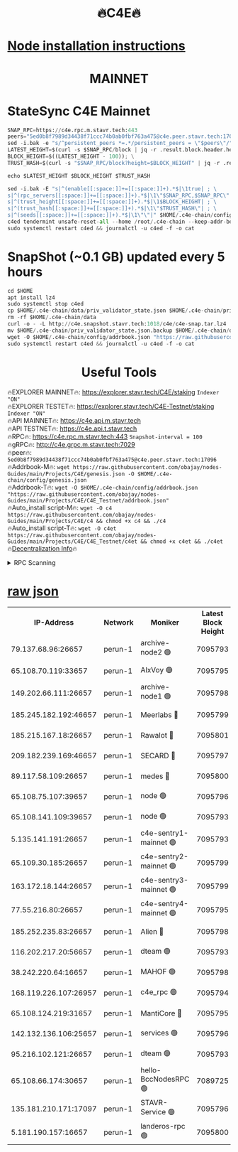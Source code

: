 <h1 align="center"> 🔥C4E🔥</h1>

[Node installation instructions](https://github.com/obajay/nodes-Guides/tree/main/Projects/C4E)
=

<h1 align="center"> MAINNET</h1>

# StateSync C4E Mainnet
```python
SNAP_RPC=https://c4e.rpc.m.stavr.tech:443
peers="5ed0b8f7989d34438f71ccc74b0ab0fbf763a475@c4e.peer.stavr.tech:17096"
sed -i.bak -e "s/^persistent_peers *=.*/persistent_peers = \"$peers\"/" $HOME/.c4e-chain/config/config.toml
LATEST_HEIGHT=$(curl -s $SNAP_RPC/block | jq -r .result.block.header.height); \
BLOCK_HEIGHT=$((LATEST_HEIGHT - 100)); \
TRUST_HASH=$(curl -s "$SNAP_RPC/block?height=$BLOCK_HEIGHT" | jq -r .result.block_id.hash)

echo $LATEST_HEIGHT $BLOCK_HEIGHT $TRUST_HASH

sed -i.bak -E "s|^(enable[[:space:]]+=[[:space:]]+).*$|\1true| ; \
s|^(rpc_servers[[:space:]]+=[[:space:]]+).*$|\1\"$SNAP_RPC,$SNAP_RPC\"| ; \
s|^(trust_height[[:space:]]+=[[:space:]]+).*$|\1$BLOCK_HEIGHT| ; \
s|^(trust_hash[[:space:]]+=[[:space:]]+).*$|\1\"$TRUST_HASH\"| ; \
s|^(seeds[[:space:]]+=[[:space:]]+).*$|\1\"\"|" $HOME/.c4e-chain/config/config.toml
c4ed tendermint unsafe-reset-all --home /root/.c4e-chain --keep-addr-book
sudo systemctl restart c4ed && journalctl -u c4ed -f -o cat
```
# SnapShot (~0.1 GB) updated every 5 hours
```python
cd $HOME
apt install lz4
sudo systemctl stop c4ed
cp $HOME/.c4e-chain/data/priv_validator_state.json $HOME/.c4e-chain/priv_validator_state.json.backup
rm -rf $HOME/.c4e-chain/data
curl -o - -L http://c4e.snapshot.stavr.tech:1018/c4e/c4e-snap.tar.lz4 | lz4 -c -d - | tar -x -C $HOME/.c4e-chain --strip-components 2
mv $HOME/.c4e-chain/priv_validator_state.json.backup $HOME/.c4e-chain/data/priv_validator_state.json
wget -O $HOME/.c4e-chain/config/addrbook.json "https://raw.githubusercontent.com/obajay/nodes-Guides/main/Projects/C4E/addrbook.json"
sudo systemctl restart c4ed && journalctl -u c4ed -f -o cat
```
 <h1 align="center"> Useful Tools</h1>

🔥EXPLORER MAINNET🔥:  https://explorer.stavr.tech/C4E/staking            `Indexer "ON"` \
🔥EXPLORER TESTET🔥:   https://explorer.stavr.tech/C4E-Testnet/staking     `Indexer "ON"` \
🔥API MAINNET🔥:       https://c4e.api.m.stavr.tech \
🔥API TESTNET🔥:       https://c4e.api.t.stavr.tech \
🔥RPC🔥:               https://c4e.rpc.m.stavr.tech:443                  `Snapshot-interval = 100` \
🔥gRPC🔥:              http://c4e.grpc.m.stavr.tech:7029 \
🔥peer🔥:              `5ed0b8f7989d34438f71ccc74b0ab0fbf763a475@c4e.peer.stavr.tech:17096` \
🔥Addrbook-M🔥:    ```wget https://raw.githubusercontent.com/obajay/nodes-Guides/main/Projects/C4E/genesis.json -O $HOME/.c4e-chain/config/genesis.json``` \
🔥Addrbook-T🔥:    ```wget -O $HOME/.c4e-chain/config/addrbook.json "https://raw.githubusercontent.com/obajay/nodes-Guides/main/Projects/C4E/C4E_Testnet/addrbook.json"``` \
🔥Auto_install script-M🔥: ```wget -O c4 https://raw.githubusercontent.com/obajay/nodes-Guides/main/Projects/C4E/c4 && chmod +x c4 && ./c4``` \
🔥Auto_install script-T🔥: ```wget -O c4et https://raw.githubusercontent.com/obajay/nodes-Guides/main/Projects/C4E/C4E_Testnet/c4et && chmod +x c4et && ./c4et``` \
🔥[Decentralization Info](https://github.com/obajay/StateSync-snapshots/tree/main/Projects/C4E/Decentralization)🔥




<details>
<summary>RPC Scanning</summary>

<h2 align="center"> We scan nodes in real time every 4 hours. And we provide the final result of RPC endpoints.
We cannot influence the operation of these nodes in any way. </h2>


```python
If Voting Power is higher than 0 --> then the Node is a validator of the network and may be subject to attack and be a potential threat to the chain.
```
```python
We marked such validators with a red symbol
```

</details>

[raw json](https://rpc-check.c4e.stavr.tech/c4e/rpc-c4e-result.json)
=



<table><tr><th>IP-Address</th><th>Network</th><th>Moniker</th><th>Latest Block Height</th><th>Earliest Block Height</th><th>Catching Up</th><th>Tx Index</th><th>Voting Power</th><th>Scan Time</th></tr><tr><td>79.137.68.96:26657</td><td>perun-1</td><td>archive-node2 🟢</td><td>7095793</td><td>1</td><td>False</td><td>on</td><td>0</td><td>2024-02-09T04:24:12.235699863UTC</td></tr><tr><td>65.108.70.119:33657</td><td>perun-1</td><td>AlxVoy 🟢</td><td>7095795</td><td>1</td><td>False</td><td>on</td><td>0</td><td>2024-02-09T04:24:26.659439932UTC</td></tr><tr><td>149.202.66.111:26657</td><td>perun-1</td><td>archive-node1 🟢</td><td>7095798</td><td>1</td><td>False</td><td>on</td><td>0</td><td>2024-02-09T04:24:43.271901590UTC</td></tr><tr><td>185.245.182.192:46657</td><td>perun-1</td><td>Meerlabs 🔴</td><td>7095799</td><td>1051501</td><td>False</td><td>on</td><td>344594</td><td>2024-02-09T04:24:48.553052810UTC</td></tr><tr><td>185.215.167.18:26657</td><td>perun-1</td><td>Rawalot 🔴</td><td>7095801</td><td>1090501</td><td>False</td><td>on</td><td>450002</td><td>2024-02-09T04:25:00.593427101UTC</td></tr><tr><td>209.182.239.169:46657</td><td>perun-1</td><td>SECARD 🔴</td><td>7095797</td><td>2616101</td><td>False</td><td>off</td><td>749292</td><td>2024-02-09T04:24:38.510414214UTC</td></tr><tr><td>89.117.58.109:26657</td><td>perun-1</td><td>medes 🔴</td><td>7095800</td><td>2826001</td><td>False</td><td>off</td><td>890936</td><td>2024-02-09T04:24:55.735986434UTC</td></tr><tr><td>65.108.75.107:39657</td><td>perun-1</td><td>node 🟢</td><td>7095796</td><td>5198801</td><td>False</td><td>on</td><td>0</td><td>2024-02-09T04:24:29.732670343UTC</td></tr><tr><td>65.108.141.109:39657</td><td>perun-1</td><td>node 🟢</td><td>7095793</td><td>5303301</td><td>False</td><td>on</td><td>0</td><td>2024-02-09T04:24:15.046471233UTC</td></tr><tr><td>5.135.141.191:26657</td><td>perun-1</td><td>c4e-sentry1-mainnet 🟢</td><td>7095793</td><td>6198001</td><td>False</td><td>on</td><td>0</td><td>2024-02-09T04:24:11.648665445UTC</td></tr><tr><td>65.109.30.185:26657</td><td>perun-1</td><td>c4e-sentry2-mainnet 🟢</td><td>7095799</td><td>6238301</td><td>False</td><td>on</td><td>0</td><td>2024-02-09T04:24:48.217303688UTC</td></tr><tr><td>163.172.18.144:26657</td><td>perun-1</td><td>c4e-sentry3-mainnet 🟢</td><td>7095799</td><td>6239001</td><td>False</td><td>on</td><td>0</td><td>2024-02-09T04:24:49.247563538UTC</td></tr><tr><td>77.55.216.80:26657</td><td>perun-1</td><td>c4e-sentry4-mainnet 🟢</td><td>7095795</td><td>6241001</td><td>False</td><td>on</td><td>0</td><td>2024-02-09T04:24:26.328119357UTC</td></tr><tr><td>185.252.235.83:26657</td><td>perun-1</td><td>Alien 🔴</td><td>7095798</td><td>6502501</td><td>False</td><td>on</td><td>648118</td><td>2024-02-09T04:24:43.625331637UTC</td></tr><tr><td>116.202.217.20:56657</td><td>perun-1</td><td>dteam 🟢</td><td>7095793</td><td>6800901</td><td>False</td><td>on</td><td>0</td><td>2024-02-09T04:24:11.907635444UTC</td></tr><tr><td>38.242.220.64:16657</td><td>perun-1</td><td>MAHOF 🟢</td><td>7095798</td><td>6885501</td><td>False</td><td>on</td><td>0</td><td>2024-02-09T04:24:40.898592037UTC</td></tr><tr><td>168.119.226.107:26957</td><td>perun-1</td><td>c4e_rpc 🟢</td><td>7095794</td><td>6995794</td><td>False</td><td>on</td><td>0</td><td>2024-02-09T04:24:19.362151168UTC</td></tr><tr><td>65.108.124.219:31657</td><td>perun-1</td><td>MantiCore 🔴</td><td>7095795</td><td>6995795</td><td>False</td><td>off</td><td>729066</td><td>2024-02-09T04:24:25.953611375UTC</td></tr><tr><td>142.132.136.106:25657</td><td>perun-1</td><td>services 🟢</td><td>7095796</td><td>7012001</td><td>False</td><td>on</td><td>0</td><td>2024-02-09T04:24:29.282447334UTC</td></tr><tr><td>95.216.102.121:26657</td><td>perun-1</td><td>dteam 🟢</td><td>7095793</td><td>7087001</td><td>False</td><td>on</td><td>0</td><td>2024-02-09T04:24:12.570320375UTC</td></tr><tr><td>65.108.66.174:30657</td><td>perun-1</td><td>hello-BccNodesRPC 🟢</td><td>7089725</td><td>7089601</td><td>False</td><td>on</td><td>0</td><td>2024-02-09T04:24:27.002736499UTC</td></tr><tr><td>135.181.210.171:17097</td><td>perun-1</td><td>STAVR-Service 🟢</td><td>7095796</td><td>7092701</td><td>False</td><td>on</td><td>0</td><td>2024-02-09T04:24:30.061291888UTC</td></tr><tr><td>5.181.190.157:16657</td><td>perun-1</td><td>landeros-rpc 🟢</td><td>7095800</td><td>7095001</td><td>False</td><td>on</td><td>0</td><td>2024-02-09T04:25:00.176574417UTC</td></tr></table>
